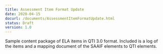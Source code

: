 ```yaml
---
title: Assessment Item Format Update
date: 2020-04-15
docurl: /documents/AssessmentItemFormatUpdate.html
status: Draft
version: 1.0
---
```

Sample content package of ELA items in QTI 3.0 format. Included is a log of the items and a mapping document of the SAAIF elements to QTI elements.

